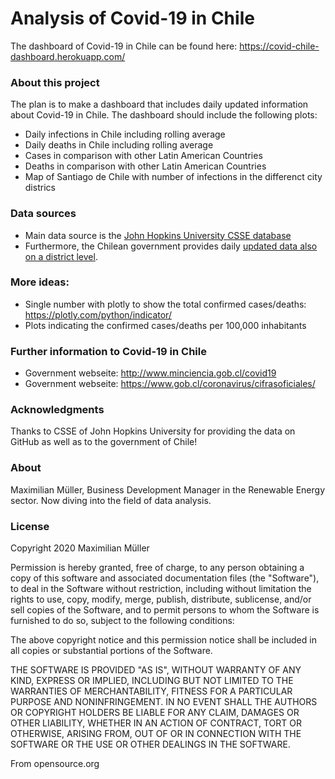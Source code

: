 # Analysis of Covid-19 in Chile

The dashboard of Covid-19 in Chile can be found here: https://covid-chile-dashboard.herokuapp.com/

### About this project
The plan is to make a dashboard that includes daily updated information about Covid-19 in Chile. The dashboard should include the following plots: 
* Daily infections in Chile including rolling average
* Daily deaths in Chile including rolling average
* Cases in comparison with other Latin American Countries
* Deaths in comparison with other Latin American Countries
* Map of Santiago de Chile with number of infections in the differenct city districs


### Data sources
* Main data source is the [John Hopkins University CSSE database](https://github.com/CSSEGISandData/COVID-19/blob/master/csse_covid_19_data/csse_covid_19_time_series/time_series_covid19_confirmed_global.csv)
* Furthermore, the Chilean government provides daily [updated data also on a district level](https://github.com/MinCiencia/Datos-COVID19/). 

### More ideas:
* Single number with plotly to show the total confirmed cases/deaths: https://plotly.com/python/indicator/
* Plots indicating the confirmed cases/deaths per 100,000 inhabitants


### Further information to Covid-19 in Chile
* Government webseite: http://www.minciencia.gob.cl/covid19
* Government webseite: https://www.gob.cl/coronavirus/cifrasoficiales/


### Acknowledgments
Thanks to CSSE of John Hopkins University for providing the data on GitHub as well as to the government of Chile! 


### About
Maximilian Müller, Business Development Manager in the Renewable Energy sector. Now diving into the field of data analysis. 


### License

Copyright 2020 Maximilian Müller

Permission is hereby granted, free of charge, to any person obtaining a copy of this software and associated 
documentation files (the "Software"), to deal in the Software without restriction, including without limitation the 
rights to use, copy, modify, merge, publish, distribute, sublicense, and/or sell copies of the Software, and to permit 
persons to whom the Software is furnished to do so, subject to the following conditions:

The above copyright notice and this permission notice shall be included in all copies or substantial portions of the 
Software.

THE SOFTWARE IS PROVIDED "AS IS", WITHOUT WARRANTY OF ANY KIND, EXPRESS OR IMPLIED, INCLUDING BUT NOT LIMITED TO THE 
WARRANTIES OF MERCHANTABILITY, FITNESS FOR A PARTICULAR PURPOSE AND NONINFRINGEMENT. IN NO EVENT SHALL THE AUTHORS OR 
COPYRIGHT HOLDERS BE LIABLE FOR ANY CLAIM, DAMAGES OR OTHER LIABILITY, WHETHER IN AN ACTION OF CONTRACT, TORT OR 
OTHERWISE, ARISING FROM, OUT OF OR IN CONNECTION WITH THE SOFTWARE OR THE USE OR OTHER DEALINGS IN THE SOFTWARE.

From opensource.org
